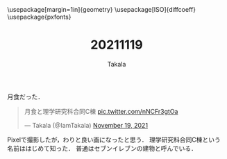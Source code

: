 ﻿---
title: 20211119
yesterday: 20211118
tomorrow: 20211120
days: 693
author: Takala
header-includes:
  - \usepackage[margin=1in]{geometry}
  - \usepackage[ISO]{diffcoeff}
  - \usepackage{pxfonts}
---


月食だった．


<blockquote class="twitter-tweet"><p lang="ja" dir="ltr">月食と理学研究科合同C棟 <a href="https://t.co/nNCFr3gtOa">pic.twitter.com/nNCFr3gtOa</a></p>&mdash; Takala (@IamTakala) <a href="https://twitter.com/IamTakala/status/1461617951480901635?ref_src=twsrc%5Etfw">November 19, 2021</a></blockquote> <script async src="https://platform.twitter.com/widgets.js" charset="utf-8"></script>




Pixelで撮影したが，わりと良い画になったと思う．
理学研究科合同C棟という名前ははじめて知った．
普通はセブンイレブンの建物と呼んでいる．



